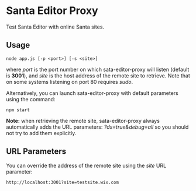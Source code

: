 # Santa Editor Proxy
Test Santa Editor with online Santa sites.

## Usage
```
node app.js [-p <port>] [-s <site>]
```
where *port* is the port number on which sata-editor-proxy will listen (default is **3001**), and *site* is the host address of the remote site to retrieve. Note that on some systems listening on port 80 requires *sudo*.

Alternatively, you can launch sata-editor-proxy with default parameters using the command:
```
npm start
```

**Note:** when retrieving the remote site, sata-editor-proxy always automatically adds the URL parameters: *?ds=true&debug=all* so you should not try to add them explicitly.

## URL Parameters
You can override the address of the remote site using the *site* URL parameter:
```
http://localhost:3001?site=testsite.wix.com
```

